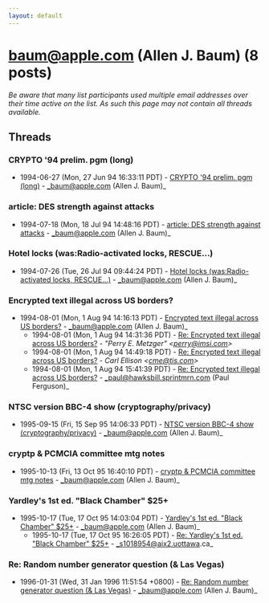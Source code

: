 ```yaml
---
layout: default
---
```


# baum@apple.com (Allen J. Baum) (8 posts)

_Be aware that many list participants used multiple email addresses over their time active on the list. As such this page may not contain all threads available._

## Threads

### CRYPTO '94 prelim. pgm (long)
+ 1994-06-27 (Mon, 27 Jun 94 16:33:11 PDT) - [CRYPTO '94 prelim. pgm (long)](/archive/1994/06/b7d006095a7139f63515eb1142e63af9f2b68f73aca7a3aadc12ea170e72bfb0) - _baum@apple.com (Allen J. Baum)_

### article: DES strength against attacks
+ 1994-07-18 (Mon, 18 Jul 94 14:48:16 PDT) - [article: DES strength against attacks](/archive/1994/07/d59e2e9972f411e454c6bfc2a3ec61b3cff15439a49e983992883da20795604f) - _baum@apple.com (Allen J. Baum)_

### Hotel locks (was:Radio-activated locks, RESCUE...)
+ 1994-07-26 (Tue, 26 Jul 94 09:44:24 PDT) - [Hotel locks (was:Radio-activated locks, RESCUE...)](/archive/1994/07/18bf6f184106d8d45c6ab79a525a7678e255efd55f9773a4ffe737306789a0cc) - _baum@apple.com (Allen J. Baum)_

### Encrypted text illegal across US borders?
+ 1994-08-01 (Mon, 1 Aug 94 14:16:13 PDT) - [Encrypted text illegal across US borders?](/archive/1994/08/7a0a95820aabdaf438b6d8a2219e77fc0771751f881c850b2b7b452caf90785b) - _baum@apple.com (Allen J. Baum)_
  + 1994-08-01 (Mon, 1 Aug 94 14:31:36 PDT) - [Re: Encrypted text illegal across US borders?](/archive/1994/08/ccc23970b54d72dc8a6305edc69a088d94ecaa44b977dcc8dbceb8fce14f404b) - _"Perry E. Metzger" \<perry@imsi.com\>_
  + 1994-08-01 (Mon, 1 Aug 94 14:49:18 PDT) - [Re: Encrypted text illegal across US borders?](/archive/1994/08/2238cdee8623b0c0073b59786ee01780153cbfea4d5b2bdf808e75a9e0430fd8) - _Carl Ellison \<cme@tis.com\>_
  + 1994-08-01 (Mon, 1 Aug 94 15:41:39 PDT) - [Re: Encrypted text illegal across US borders?](/archive/1994/08/0aab05a3fcc8ba66c0d664d2acc71cb2a15581d8d605af5b41a6a01a06cab1fd) - _paul@hawksbill.sprintmrn.com (Paul Ferguson)_

### NTSC version BBC-4 show (cryptography/privacy)
+ 1995-09-15 (Fri, 15 Sep 95 14:06:33 PDT) - [NTSC version BBC-4 show (cryptography/privacy)](/archive/1995/09/fde1d6e5bd34e23152ba9242f42e8a71eacbd59486fc88917394ca2f88e13325) - _baum@apple.com (Allen J. Baum)_

### cryptp & PCMCIA committee mtg notes
+ 1995-10-13 (Fri, 13 Oct 95 16:40:10 PDT) - [cryptp & PCMCIA committee mtg notes](/archive/1995/10/099031fcb32ccda5a11ebb9d0c9a50a034893160e62b98efd48a8565389bfbea) - _baum@apple.com (Allen J. Baum)_

### Yardley's 1st ed. "Black Chamber" $25+
+ 1995-10-17 (Tue, 17 Oct 95 14:03:04 PDT) - [Yardley's 1st ed. "Black Chamber" $25+](/archive/1995/10/74a5b0197f3f6e9b48c012cde3a41de5a36570ce0ba2592f9d6731c71a2d482c) - _baum@apple.com (Allen J. Baum)_
  + 1995-10-17 (Tue, 17 Oct 95 16:26:05 PDT) - [Re: Yardley's 1st ed. "Black Chamber" $25+](/archive/1995/10/4e2a29c0ef471acff6f9e2e372e1ca060d727a78f942d71528640beb8eb4dde5) - _s1018954@aix2.uottawa.ca_

### Re: Random number generator question (& Las Vegas)
+ 1996-01-31 (Wed, 31 Jan 1996 11:51:54 +0800) - [Re: Random number generator question (& Las Vegas)](/archive/1996/01/12db45f5546ba56776e0dbedbdf634059b64bc5a06c35207dc80f0f01f576561) - _baum@apple.com (Allen J. Baum)_

